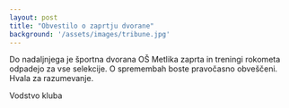 ```yaml
---
layout: post
title: "Obvestilo o zaprtju dvorane"
background: '/assets/images/tribune.jpg'
---
```


Do nadaljnjega je športna dvorana OŠ Metlika zaprta in treningi rokometa odpadejo za vse selekcije. O spremembah boste 
pravočasno obveščeni. Hvala za razumevanje.

Vodstvo kluba
